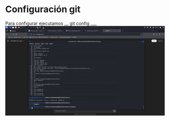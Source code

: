 Configuración git
=========
Para configurar ejecutamos __ git config ___
![](imagenes/captura_comandos_config.png)
